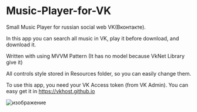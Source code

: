 # Music-Player-for-VK
Small Music Player for russian social web VK(Вконтакте).

In this app you can search all music in VK, play it before download, and download it.

Written with using MVVM Pattern (It has no model because VkNet Library give it)

All controls style stored in Resources folder, so you can easily change them.

To use this app, you need your VK Access token (from VK Admin). You can easy get it in https://vkhost.github.io

![изображение](https://user-images.githubusercontent.com/78251540/180435527-32505241-aeb6-45df-943b-873eb7b12fec.png)
